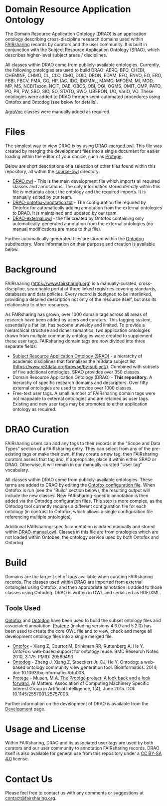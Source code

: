 # Domain Resource Application Ontology

The Domain Resource Application Ontology (DRAO) is an application ontology describing cross-discipline research domains used within [FAIRsharing]((https://www.fairsharing.org)) records by curators and the user community. It is built in conjunction with the Subject Resource Application Ontology (SRAO), which describes higher-level subject areas / disciplines.

All classes within DRAO come from publicly-available ontologies. Currently, the following ontologies are used to build DRAO: AERO, BFO, CHEBI, CHEMINF, CHMO, CL, CLO, CMO, DOID, DRON, EDAM, EFO, ENVO, EO, ERO, FBBI, FBCV, FMA, GO, HP, IAO, IDO, IDOMAL, MAMO, MFOEM, MI, MOD, MP, MS, NCBITaxon, NCIT, OAE, OBCS, OBI, OGI, OGMS, OMIT, OMP, PATO, PO, PR, PW, SBO, SIO, SO, STATO, SWO, UBERON, UO, VariO, VO. These ontologies were added to DRAO through semi-automated procedures using Ontofox and Ontodog (see below for details).

[AgroVoc](http://artemide.art.uniroma2.it:8081/agrovoc/agrovoc/en/) classes were manually added as required.

# Files

The simplest way to view DRAO is by using [DRAO-merged.owl](https://github.com/FAIRsharing/domain-ontology/blob/master/DRAO-merged.owl). This file was created by merging the development files into a single document for easier loading within the editor of your choice, such as [Protege](http://protege.stanford.edu/). 

Below are short descriptions of a selection of other files found within this repository, all within the [source-owl](https://github.com/FAIRsharing/domain-ontology/tree/master/source-owl) directory:
- [DRAO.owl](https://github.com/FAIRsharing/domain-ontology/blob/master/source-owl/DRAO.owl) - This is the main development file which imports all required classes and annotations. The only information stored *directly* within this file is metadata about the ontology and the required imports. It is manually edited by our team.
- [DRAO-ontofox-annotation.txt](https://github.com/FAIRsharing/domain-ontology/blob/master/source-owl/DRAO-ontofox-annotation.txt) - The configuration file required by Ontofox for automatically adding annotation from the external ontologies to DRAO. It is maintained and updated by our team.
- [DRAO-external.owl](https://github.com/FAIRsharing/domain-ontology/blob/master/source-owl/DRAO-external.owl) - the file created by Ontofox containing only automatically-generated annotation from the external ontologies (no manual modifications are made to this file).

Further automatically-generated files are stored within the [Ontodog](https://github.com/FAIRsharing/domain-ontology/tree/master/source-owl/Ontodog) subdirectory. More information on their purpose and creation is available below.

# Background

FAIRsharing (https://www.fairsharing.org) is a manually-curated, cross-discipline, searchable portal of three linked registries covering standards, databases and data policies. Every record is designed to be interlinked, providing a detailed description not only of the resource itself, but also its relationship to other resources.

As FAIRsharing has grown, over 1000 domain tags across all areas of research have been added by users and curators. This tagging system, essentially a flat list, has become unwieldy and limited. To provide a hierarchical structure and richer semantics, two application ontologies drawn from multiple community ontologies were created to supplement these user tags. FAIRsharing domain tags are now divided into three separate fields:

- [Subject Resource Application Ontology (SRAO)](https://github.com/FAIRsharing/subject-ontology) - a hierarchy of academic disciplines that formalises the re3data subject list (https://www.re3data.org/browse/by-subject/). Combined with subsets of five additional ontologies, SRAO provides over 350 classes.
- Domain Resource Application Ontology (DRAO) - **This repository.** A hierarchy of specific research domains and descriptors. Over fifty external ontologies are used to provide over 1000 classes.
- Free-text user tags. A small number of FAIRsharing domain tags were not mappable to external ontologies and are retained as user tags. Existing and new user tags may be promoted to either application ontology as required.

# DRAO Curation

FAIRsharing users can add any tags to their records in the "Scope and Data Types" section of a FAIRsharing entry. They can select from any of the pre-existing tags or make their own. If they create a new tag, then FAIRsharing curators assess that tag and, if appropriate, place it within either SRAO or DRAO. Otherwise, it will remain in our manually-curated "User tag" vocabulary.

All classes within DRAO come from publicly-available ontologies. These terms are added to DRAO by editing the [Ontofox configuration file](https://github.com/FAIRsharing/domain-ontology/blob/master/source-owl/DRAO-ontofox-annotation.txt). When Ontofox is run (see the "Build" section below), the resulting output will include the new classes. New FAIRsharing-specific annotation is then added via the Ontodog configuration files. This step is more complex, as the Ontodog tool currently requires a different configuration file for each ontology (in contrast to Ontofox, which allows a single configuration file referencing multiple ontologies). 

Additional FAIRsharing-specific annotation is added manually and stored within [DRAO-manual.owl](https://github.com/FAIRsharing/domain-ontology/blob/master/source-owl/DRAO-manual.owl). Classes in this file are from ontologies which are not loaded within Ontobee, the ontology service used by both Ontofox and Ontodog. 

# Build

Domains are the largest set of tags available when curating FAIRsharing records. The classes used within DRAO are imported from external ontologies using Ontofox, and then appropriate annotation is added to those classes using Ontodog. DRAO is written in OWL and serialized as RDF/XML.

## Tools Used

[Ontofox](http://ontofox.hegroup.org/) and [Ontodog](http://ontodog.hegroup.org/) have been used to build the subset ontology files and associated annotation. [Protege](https://protege.stanford.edu/) (including versions 4.3.0 and 5.2.0) has been used to create the core OWL file and to view, check and merge all development ontology files into a single merged file. 

- [Ontofox](http://ontofox.hegroup.org/) - Xiang Z, Courtot M, Brinkman RR, Ruttenberg A, He Y. OntoFox: web-based support for ontology reuse. 
BMC Research Notes. 2010, 3:175. PMID: 20569493 
- [Ontodog](http://ontodog.hegroup.org/) - Zheng J, Xiang Z, Stoeckert Jr. CJ, He Y. Ontodog: a web-based ontology community view generation tool. 
Bioinformatics. 2014; doi: 10.1093/bioinformatics/btu008. 
- [Protege](http://protege.stanford.edu/) - Musen, M.A. [The Protégé project: A look back and a look forward.](http://www.ncbi.nlm.nih.gov/pmc/articles/PMC4883684/) AI Matters. Association of Computing Machinery Specific Interest Group in Artificial Intelligence, 1(4), June 2015. DOI: 10.1145/2557001.25757003.

Further information on the development of DRAO is available from the [Development](https://github.com/FAIRsharing/domain-ontology/blob/master/Development.md) page.

# Usage and License

Within FAIRsharing, DRAO and its associated user tags are used by both curators and our user community to annotation FAIRsharing records. DRAO itself is also available for general use from this repository under a [CC BY-SA 4.0](https://creativecommons.org/licenses/by-sa/4.0/) license.

# Contact Us

Please feel free to contact us with any comments or suggestions at contact@fairsharing.org.



